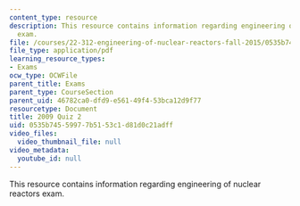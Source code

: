 ```yaml
---
content_type: resource
description: This resource contains information regarding engineering of nuclear reactors
  exam.
file: /courses/22-312-engineering-of-nuclear-reactors-fall-2015/0535b74559977b5153c1d81d0c21adff_MIT22_312F15_quiz2_2009.pdf
file_type: application/pdf
learning_resource_types:
- Exams
ocw_type: OCWFile
parent_title: Exams
parent_type: CourseSection
parent_uid: 46782ca0-dfd9-e561-49f4-53bca12d9f77
resourcetype: Document
title: 2009 Quiz 2
uid: 0535b745-5997-7b51-53c1-d81d0c21adff
video_files:
  video_thumbnail_file: null
video_metadata:
  youtube_id: null
---
```

This resource contains information regarding engineering of nuclear reactors exam.

